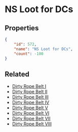 # NS Loot for DCs

<no description available>

## Properties

```json
{
    "id": 572,
    "name": "NS Loot for DCs",
    "count": -100
}
```

## Related

- [Dirty Rope Belt I](../items/17620-dirty-rope-belt-i.md)
- [Dirty Rope Belt II](../items/17621-dirty-rope-belt-ii.md)
- [Dirty Rope Belt III](../items/17622-dirty-rope-belt-iii.md)
- [Dirty Rope Belt IV](../items/17623-dirty-rope-belt-iv.md)
- [Dirty Rope Belt V](../items/17624-dirty-rope-belt-v.md)
- [Dirty Rope Belt VI](../items/17625-dirty-rope-belt-vi.md)
- [Dirty Rope Belt VII](../items/17626-dirty-rope-belt-vii.md)
- [Dirty Rope Belt VIII](../items/17627-dirty-rope-belt-viii.md)

